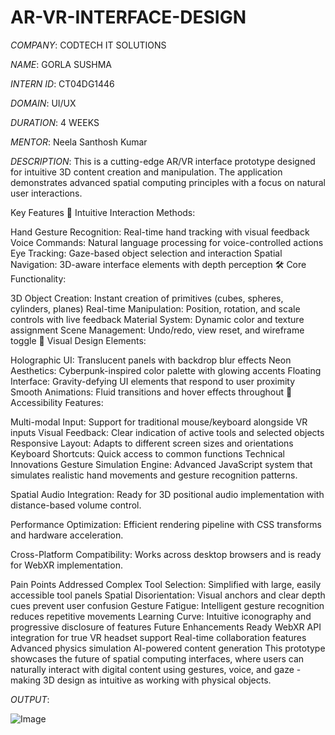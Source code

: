 # AR-VR-INTERFACE-DESIGN

*COMPANY*: CODTECH IT SOLUTIONS

*NAME*: GORLA SUSHMA

*INTERN ID*: CT04DG1446

*DOMAIN*: UI/UX

*DURATION*: 4 WEEKS

*MENTOR*: Neela Santhosh Kumar

*DESCRIPTION*: This is a cutting-edge AR/VR interface prototype designed for intuitive 3D content creation and manipulation. The application demonstrates advanced spatial computing principles with a focus on natural user interactions.

Key Features
🎯 Intuitive Interaction Methods:

Hand Gesture Recognition: Real-time hand tracking with visual feedback
Voice Commands: Natural language processing for voice-controlled actions
Eye Tracking: Gaze-based object selection and interaction
Spatial Navigation: 3D-aware interface elements with depth perception
🛠️ Core Functionality:

3D Object Creation: Instant creation of primitives (cubes, spheres, cylinders, planes)
Real-time Manipulation: Position, rotation, and scale controls with live feedback
Material System: Dynamic color and texture assignment
Scene Management: Undo/redo, view reset, and wireframe toggle
🎨 Visual Design Elements:

Holographic UI: Translucent panels with backdrop blur effects
Neon Aesthetics: Cyberpunk-inspired color palette with glowing accents
Floating Interface: Gravity-defying UI elements that respond to user proximity
Smooth Animations: Fluid transitions and hover effects throughout
📱 Accessibility Features:

Multi-modal Input: Support for traditional mouse/keyboard alongside VR inputs
Visual Feedback: Clear indication of active tools and selected objects
Responsive Layout: Adapts to different screen sizes and orientations
Keyboard Shortcuts: Quick access to common functions
Technical Innovations
Gesture Simulation Engine: Advanced JavaScript system that simulates realistic hand movements and gesture recognition patterns.

Spatial Audio Integration: Ready for 3D positional audio implementation with distance-based volume control.

Performance Optimization: Efficient rendering pipeline with CSS transforms and hardware acceleration.

Cross-Platform Compatibility: Works across desktop browsers and is ready for WebXR implementation.

Pain Points Addressed
Complex Tool Selection: Simplified with large, easily accessible tool panels
Spatial Disorientation: Visual anchors and clear depth cues prevent user confusion
Gesture Fatigue: Intelligent gesture recognition reduces repetitive movements
Learning Curve: Intuitive iconography and progressive disclosure of features
Future Enhancements Ready
WebXR API integration for true VR headset support
Real-time collaboration features
Advanced physics simulation
AI-powered content generation
This prototype showcases the future of spatial computing interfaces, where users can naturally interact with digital content using gestures, voice, and gaze - making 3D design as intuitive as working with physical objects.

*OUTPUT*: 

![Image](https://github.com/user-attachments/assets/63bdc852-9121-4390-b1f2-afa715dba6d1)
